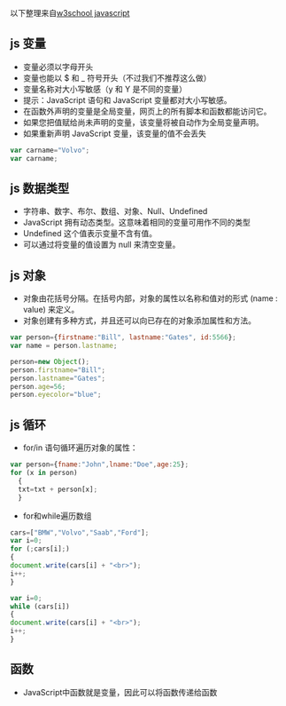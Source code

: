 以下整理来自[w3school javascript](http://www.w3school.com.cn/js/index.asp)

## js 变量
- 变量必须以字母开头
- 变量也能以 $ 和 _ 符号开头（不过我们不推荐这么做）
- 变量名称对大小写敏感（y 和 Y 是不同的变量）
- 提示：JavaScript 语句和 JavaScript 变量都对大小写敏感。
- 在函数外声明的变量是全局变量，网页上的所有脚本和函数都能访问它。
- 如果您把值赋给尚未声明的变量，该变量将被自动作为全局变量声明。
- 如果重新声明 JavaScript 变量，该变量的值不会丢失

~~~javascript
var carname="Volvo";
var carname;
~~~

## js 数据类型
- 字符串、数字、布尔、数组、对象、Null、Undefined
- JavaScript 拥有动态类型。这意味着相同的变量可用作不同的类型
- Undefined 这个值表示变量不含有值。
- 可以通过将变量的值设置为 null 来清空变量。

## js 对象
- 对象由花括号分隔。在括号内部，对象的属性以名称和值对的形式 (name : value) 来定义。
- 对象创建有多种方式，并且还可以向已存在的对象添加属性和方法。

~~~javascript
var person={firstname:"Bill", lastname:"Gates", id:5566};
var name = person.lastname;

person=new Object();
person.firstname="Bill";
person.lastname="Gates";
person.age=56;
person.eyecolor="blue";
~~~

## js 循环
- for/in 语句循环遍历对象的属性：

~~~javascript
var person={fname:"John",lname:"Doe",age:25};
for (x in person)
  {
  txt=txt + person[x];
  }
  ~~~

- for和while遍历数组

~~~javascript
cars=["BMW","Volvo","Saab","Ford"];
var i=0;
for (;cars[i];)
{
document.write(cars[i] + "<br>");
i++;
}

var i=0;
while (cars[i])
{
document.write(cars[i] + "<br>");
i++;
}
~~~

## 函数
- JavaScript中函数就是变量，因此可以将函数传递给函数
